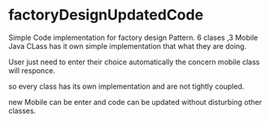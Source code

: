 # factoryDesignUpdatedCode
Simple Code implementation for factory design Pattern.
6 clases  ,3 Mobile Java CLass has it own simple implementation that what they are doing.

User just need to enter their choice automatically the concern mobile class will responce.

so every class has its own implementation and are not tightly coupled.

new Mobile can be enter and code can be updated without disturbing other classes.
